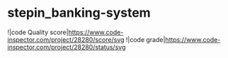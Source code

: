 # stepin_banking-system
!|code Quality score|https://www.code-inspector.com/project/28280/score/svg
!|code grade|https://www.code-inspector.com/project/28280/status/svg
